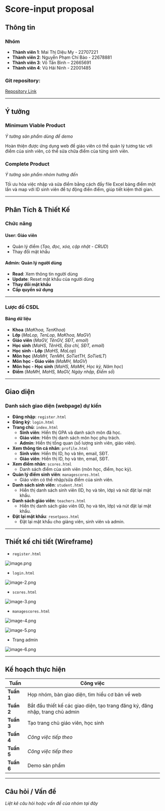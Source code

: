 # Score-input proposal

## Thông tin

### Nhóm
- **Thành viên 1**: Mai Thị Diệu My - 22707221
- **Thành viên 2**: Nguyễn Phạm Chí Bảo - 22678881
- **Thành viên 3**: Võ Tấn Bình – 22665691
- **Thành viên 4**: Vũ Hải Ninh - 22001485

### Git repository: 
[Repository Link](#)

---

## Ý tưởng

### Minimum Viable Product
_Ý tưởng sản phẩm dùng để demo_

Hoàn thiện được ứng dụng web để giáo viên có thể quản lý tương tác với điểm của sinh viên, có thể sửa chữa điểm của từng sinh viên.

### Complete Product
_Ý tưởng sản phẩm nhóm hướng đến_

Tối ưu hóa việc nhập và sửa điểm bằng cách đẩy file Excel bảng điểm một lần và map với ID sinh viên để tự động điền điểm, giúp tiết kiệm thời gian.

---

## Phân Tích & Thiết Kế

### Chức năng

#### **User: Giáo viên**
- Quản lý điểm (_Tạo, đọc, xóa, cập nhật - CRUD_)
- Thay đổi mật khẩu

#### **Admin: Quản lý người dùng**
- **Read**: Xem thông tin người dùng
- **Update**: Reset mật khẩu của người dùng
- **Thay đổi mật khẩu**
- **Cấp quyền sử dụng**

---

### Lược đồ CSDL

#### **Bảng dữ liệu**
- **Khoa** (_MaKhoa, TenKhoa_)  
- **Lớp** (_MaLop, TenLop, MaKhoa, MaGV_)  
- **Giáo viên** (_MaGV, TênGV, SĐT, email_)  
- **Học sinh** (_MaHS, TênHS, Địa chỉ, SĐT, email_)  
- **Học sinh - Lớp** (_MaHS, MaLop_)  
- **Môn học** (_MaMH, TenMH, SoTietTH, SoTietLT_)  
- **Môn học - Giáo viên** (_MaMH, MaGV_)  
- **Môn học - Học sinh** (_MaHS, MaMH, Học kỳ, Năm học_)  
- **Điểm** (_MaMH, MaHS, MaGV, Ngày nhập, Điểm số_)  

---

## Giao diện

### **Danh sách giao diện (webpage) dự kiến**
- **Đăng nhập**: `register.html`
- **Đăng ký**: `login.html`
- **Trang chủ**: `index.html`
  - **Sinh viên**: Hiển thị GPA và danh sách môn đã học.
  - **Giáo viên**: Hiển thị danh sách môn học phụ trách.
  - **Admin**: Hiển thị tổng quan (số lượng sinh viên, giáo viên).
- **Xem thông tin cá nhân**: `profile.html`
  - **Sinh viên**: Hiển thị ID, họ và tên, email, SĐT.
  - **Giáo viên**: Hiển thị ID, họ và tên, email, SĐT.
- **Xem điểm nhân**: `scores.html`
  - Danh sách điểm của sinh viên (môn học, điểm, học kỳ).
- **Quản lý điểm sinh viên**: `managescores.html`
  - Giáo viên có thể nhập/sửa điểm của sinh viên.
- **Danh sách sinh viên**: `student.html`
  - Hiển thị danh sách sinh viên (ID, họ và tên, lớp) và nút đặt lại mật khẩu.
- **Danh sách giáo viên**: `teachers.html`
  - Hiển thị danh sách giáo viên (ID, họ và tên, lớp) và nút đặt lại mật khẩu.
- **Đặt lại mật khẩu**: `resetpass.html`
  - Đặt lại mật khẩu cho giảng viên, sinh viên và admin.

---

## Thiết kế chi tiết (Wireframe)
- `register.html`

![image.png](attachment:image.png)

- `login.html`

![image-2.png](attachment:image-2.png)

- `scores.html`

![image-3.png](attachment:image-3.png)

- `managescores.html`

![image-4.png](attachment:image-4.png)

![image-5.png](attachment:image-5.png)

- Trang admin

![image-6.png](attachment:image-6.png)

---

## Kế hoạch thực hiện

| Tuần | Công việc |
|------|----------|
| **Tuần 1** | Họp nhóm, bàn giao diện, tìm hiểu cơ bản về web |
| **Tuần 2** | Bắt đầu thiết kế các giao diện, tạo trang đăng ký, đăng nhập, trang chủ admin |
| **Tuần 3** | Tạo trang chủ giáo viên, học sinh |
| **Tuần 4** | _Công việc tiếp theo_ |
| **Tuần 5** | _Công việc tiếp theo_ |
| **Tuần 6** | Demo sản phẩm |

---

## Câu hỏi / Vấn đề
_Liệt kê câu hỏi hoặc vấn đề của nhóm tại đây_
